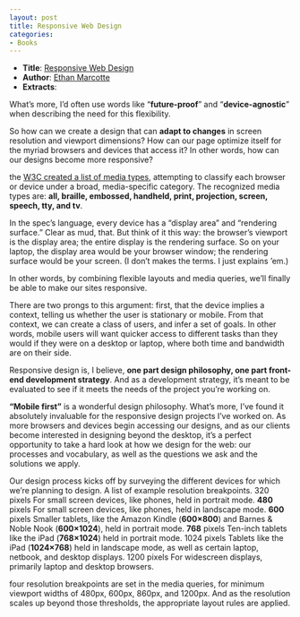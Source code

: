 ```yaml
---
layout: post
title: Responsive Web Design
categories:
- Books
---
```


- **Title**: [Responsive Web Design](http://www.abookapart.com/products/responsive-web-design)
- **Author**: [Ethan Marcotte](https://twitter.com/#!/beep)
- **Extracts**:

What’s more, I’d often use words like “**future-proof**” and “**device-agnostic**” when describing the need for this flexibility.

So how can we create a design that can **adapt to changes** in screen resolution and viewport dimensions? How can our page optimize itself for the myriad browsers and devices that access it? In other words, how can our designs become more responsive?

the [W3C created a list of media types](http://www.w3.org/TR/CSS21/media.html#media-types), attempting to classify each browser or device under a broad, media-specific category. The recognized media types are: **all, braille, embossed, handheld, print, projection, screen, speech, tty, and tv**.

In the spec’s language, every device has a “display area” and “rendering surface.” Clear as mud, that. But think of it this way: the browser’s viewport is the display area; the entire display is the rendering surface. So on your laptop, the display area would be your browser window; the rendering surface would be your screen. (I don’t makes the terms. I just explains ’em.)

In other words, by combining flexible layouts and media queries, we’ll finally be able to make our sites responsive.

There are two prongs to this argument: first, that the device implies a context, telling us whether the user is stationary or mobile. From that context, we can create a class of users, and infer a set of goals. In other words, mobile users will want quicker access to different tasks than they would if they were on a desktop or laptop, where both time and bandwidth are on their side.

Responsive design is, I believe, **one part design philosophy, one part front-end development strategy**. And as a development strategy, it’s meant to be evaluated to see if it meets the needs of the project you’re working on.

**“Mobile first”** is a wonderful design philosophy. What’s more, I’ve found it absolutely invaluable for the responsive design projects I’ve worked on. As more browsers and devices begin accessing our designs, and as our clients become interested in designing beyond the desktop, it’s a perfect opportunity to take a hard look at how we design for the web: our processes and vocabulary, as well as the questions we ask and the solutions we apply.

Our design process kicks off by surveying the different devices for which we’re planning to design. A list of example resolution breakpoints. 320 pixels For small screen devices, like phones, held in portrait mode. **480** pixels For small screen devices, like phones, held in landscape mode. **600** pixels Smaller tablets, like the Amazon Kindle (**600×800**) and Barnes & Noble Nook (**600×1024**), held in portrait mode. **768** pixels Ten-inch tablets like the iPad (**768×1024**) held in portrait mode. 1024 pixels Tablets like the iPad (**1024×768**) held in landscape mode, as well as certain laptop, netbook, and desktop displays. 1200 pixels For widescreen displays, primarily laptop and desktop browsers.

four resolution breakpoints are set in the media queries, for minimum viewport widths of 480px, 600px, 860px, and 1200px. And as the resolution scales up beyond those thresholds, the appropriate layout rules are applied.
